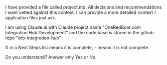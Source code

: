 I have provided a file called project.md.  All decisions and recommendations I want vetted against this context. I can provide a more detailed context / applicaiton files just ask.

I am using Claude.ai with Claude project name "OneRedBoot.com Integration Hub Development"
and the code base is stored in the github repo "orb-integration-hub"

X in a Next Steps list means it is complete, - means it is not complete.

Do you understand? Answer only Yes or No.